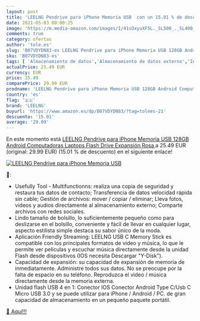 ```yaml
---
layout: post
title: 'LEELNG Pendrive para iPhone Memoria USB  con un 15.01 % de descuento'
date: 2021-05-03 00:00:25
image: 'https://m.media-amazon.com/images/I/41sOxyuXF5L._SL500_._SL400_.jpg'
comments: true
category: ofertas
author: 'tole.es'
slug: 'B07VDYDN83-es LEELNG Pendrive para iPhone Memoria USB 128GB Android...'
sku: 'B07VDYDN83-es'
tags: [ 'Almacenamiento de datos','Almacenamiento de datos externo','Informática','Memorias USB','android','leelng', ]
actualPrice: 25.49 EUR
currency: EUR
price: 25.49
comparePrice: 29.99 EUR
prodname: 'LEELNG Pendrive para iPhone Memoria USB 128GB Android Computadoras Laptops Flash Drive Expansión  Rosa '
country: 'es'
flag: '🇪🇸'
brand: 'LEELNG'
buyurl: 'https://www.amazon.es/dp/B07VDYDN83/?tag=tolees-21'
descuento: '15.01'
average: '29.09'
---
```


En este momento está [LEELNG Pendrive para iPhone Memoria USB 128GB Android Computadoras Laptops Flash Drive Expansión  Rosa ](https://www.amazon.es/dp/B07VDYDN83/?tag=tolees-21) a 25.49 EUR (original: 29.99 EUR) (15.01 %  de descuento) en el siguiente enlace!

[![LEELNG Pendrive para iPhone Memoria USB ](https://m.media-amazon.com/images/I/41sOxyuXF5L._SL500_._SL400_.jpg)](https://www.amazon.es/dp/B07VDYDN83/?tag=tolees-21)

🔎:

- Usefully Tool - Multifunctionns: realiza una copia de seguridad y restaura tus datos de contacto; Transferencia de datos velocidad rápida sin cable; Gestión de archivos: mover / copiar / eliminar; Lleva fotos, videos y audios directamente al almacenamiento externo; Comparte archivos con redes sociales.
- Lindo tamaño de bolsillo, lo suficientemente pequeño como para deslizarse en el bolsillo, conveniente y fácil de llevar en cualquier lugar, aspecto estilista simple destaca su sabor único de la moda.
- Aplicación Friendly Streaming: LEELNG USB C Memory Stick es compatible con los principales formatos de video y música, lo que le permite ver películas y escuchar música directamente desde la unidad Flash desde dispositivos (IOS necesita Descargar "Y-Disk").
- Capacidad de expansión: su capacidad de expansión de memoria de inmediatamente. Administre todos sus datos. No se preocupe por la falta de espacio en su teléfono. Reproduzca el video / música directamente desde la memoria externa.
- Unidad flash USB 4 en 1: Conector IOS Conector Android Type C/Usb C Micro USB 3.0 y se puede utilizar para iPhone / Android / PC. de gran capacidad de almacenamiento en un pequeño paquete portátil.

[🛒 Aquí!!!](https://www.amazon.es/dp/B07VDYDN83/?tag=tolees-21)
